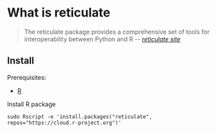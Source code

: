 # What is reticulate

> The reticulate package provides a comprehensive set of tools for interoperability between Python and R
> -- _[reticulate site]_

## Install

Prerequisites:

- [R]

Install R package

```console
sudo Rscript -e 'install.packages("reticulate", repos="https://cloud.r-project.org")'
```

[R]: https://github.com/senzing-garage/knowledge-base/blob/main/WHATIS/r.md
[reticulate site]: https://rstudio.github.io/reticulate/
